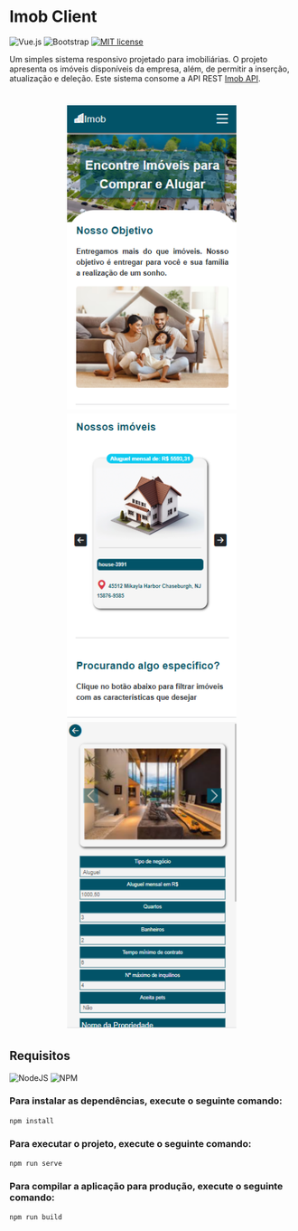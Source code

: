 # Imob Client

![Vue.js](https://img.shields.io/badge/vuejs-%2335495e.svg?style=for-the-badge&logo=vuedotjs&logoColor=%234FC08D)
![Bootstrap](https://img.shields.io/badge/bootstrap-%238511FA.svg?style=for-the-badge&logo=bootstrap&logoColor=white)
[![MIT license](https://img.shields.io/badge/License-MIT-blue.svg)](https://lbesson.mit-license.org/)

Um simples sistema responsivo projetado para imobiliárias. O projeto apresenta os imóveis disponíveis da empresa, além, de permitir a inserção, atualização e deleção. Este sistema consome a API REST [Imob API](https://github.com/Hiago-Laureano/imob-api).

<h1 align="center">
    <img src="./public/README/img1.png" width="300"/>
    <img src="./public/README/img2.png" width="300"/>
    <img src="./public/README/img3.png" width="300"/>
</h1>

## Requisitos

![NodeJS](https://img.shields.io/badge/node.js-6DA55F?style=for-the-badge&logo=node.js&logoColor=white)
![NPM](https://img.shields.io/badge/NPM-%23CB3837.svg?style=for-the-badge&logo=npm&logoColor=white)

### Para instalar as dependências, execute o seguinte comando:
```
npm install
```

### Para executar o projeto, execute o seguinte comando:
```
npm run serve
```

### Para compilar a aplicação para produção, execute o seguinte comando:
```
npm run build
```